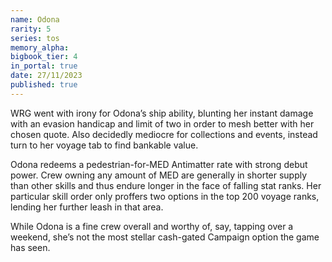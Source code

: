 ```yaml
---
name: Odona
rarity: 5
series: tos
memory_alpha:
bigbook_tier: 4
in_portal: true
date: 27/11/2023
published: true
---
```


WRG went with irony for Odona’s ship ability, blunting her instant damage with an evasion handicap and limit of two in order to mesh better with her chosen quote. Also decidedly mediocre for collections and events, instead turn to her voyage tab to find bankable value.

Odona redeems a pedestrian-for-MED Antimatter rate with strong debut power. Crew owning any amount of MED are generally in shorter supply than other skills and thus endure longer in the face of falling stat ranks. Her particular skill order only proffers two options in the top 200 voyage ranks, lending her further leash in that area. 

While Odona is a fine crew overall and worthy of, say, tapping over a weekend, she’s not the most stellar cash-gated Campaign option the game has seen.
